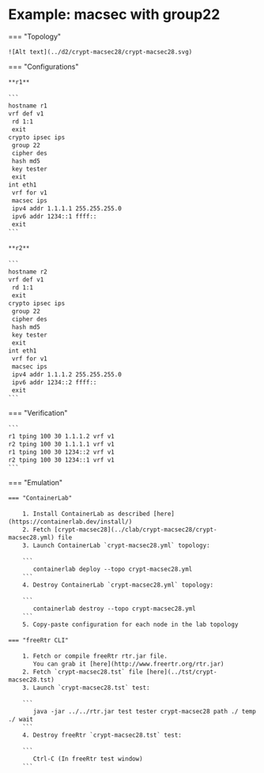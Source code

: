 # Example: macsec with group22

=== "Topology"

    ![Alt text](../d2/crypt-macsec28/crypt-macsec28.svg)

=== "Configurations"

    **r1**

    ```
    hostname r1
    vrf def v1
     rd 1:1
     exit
    crypto ipsec ips
     group 22
     cipher des
     hash md5
     key tester
     exit
    int eth1
     vrf for v1
     macsec ips
     ipv4 addr 1.1.1.1 255.255.255.0
     ipv6 addr 1234::1 ffff::
     exit
    ```

    **r2**

    ```
    hostname r2
    vrf def v1
     rd 1:1
     exit
    crypto ipsec ips
     group 22
     cipher des
     hash md5
     key tester
     exit
    int eth1
     vrf for v1
     macsec ips
     ipv4 addr 1.1.1.2 255.255.255.0
     ipv6 addr 1234::2 ffff::
     exit
    ```

=== "Verification"

    ```
    r1 tping 100 30 1.1.1.2 vrf v1
    r2 tping 100 30 1.1.1.1 vrf v1
    r1 tping 100 30 1234::2 vrf v1
    r2 tping 100 30 1234::1 vrf v1
    ```

=== "Emulation"

    === "ContainerLab"

        1. Install ContainerLab as described [here](https://containerlab.dev/install/)  
        2. Fetch [crypt-macsec28](../clab/crypt-macsec28/crypt-macsec28.yml) file  
        3. Launch ContainerLab `crypt-macsec28.yml` topology:  

        ```
           containerlab deploy --topo crypt-macsec28.yml  
        ```
        4. Destroy ContainerLab `crypt-macsec28.yml` topology:  

        ```
           containerlab destroy --topo crypt-macsec28.yml  
        ```
        5. Copy-paste configuration for each node in the lab topology

    === "freeRtr CLI"

        1. Fetch or compile freeRtr rtr.jar file.  
           You can grab it [here](http://www.freertr.org/rtr.jar)  
        2. Fetch `crypt-macsec28.tst` file [here](../tst/crypt-macsec28.tst)  
        3. Launch `crypt-macsec28.tst` test:  

        ```
           java -jar ../../rtr.jar test tester crypt-macsec28 path ./ temp ./ wait
        ```
        4. Destroy freeRtr `crypt-macsec28.tst` test:  

        ```
           Ctrl-C (In freeRtr test window)
        ```

